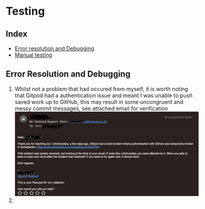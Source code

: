 # Testing

## Index

 * [Error resolution and Debugging](#error-resolution-and-debugging)
 * [Manual testing](#manual-testing)
 
  ## Error Resolution and Debugging 
1. Whilst not a problem that had occured from myself, it is worth noting that Gitpod had a authentication issue and meant I was unable to push saved work up to GitHub, this may result in some uncongruent and messy commit messages, see attached email for verification ![Gitpod auth error](./documentation/error_resolution_pics/Gitpod_authentication_error.png "Gitpod auth error picture")
2. 

